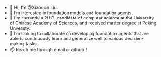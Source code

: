 - 👋 Hi, I’m @Xiaoqian Liu.
- 👀 I’m interested in foundation models and foundation agents.
- 🌱 I'm currently a PH.D. candidate of computer science at the University of Chinese Academy of Sciences, and received master degree at Peking Unveristy.
- 💞️ I’m looking to collaborate on developing foundation agents that are able to continuously learn and generalize well to various decision-making tasks.
- 📫 Reach me through email or github！

<!---
lxqpku/lxqpku is a ✨ special ✨ repository because its `README.md` (this file) appears on your GitHub profile.
You can click the Preview link to take a look at your changes.
--->
